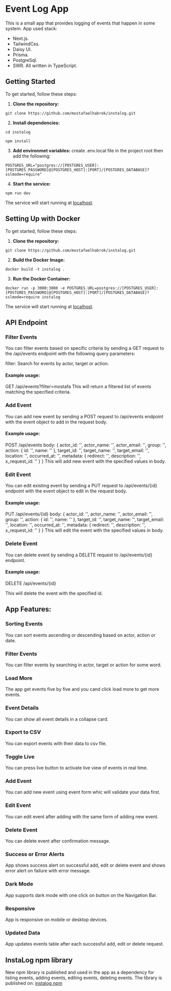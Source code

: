 # Event Log App

This is a small app that provides logging of events that happen in some system.
App used stack:
* Next.js.
* TailwindCss.
* Daisy UI.
* Prisma.
* PostgreSql.
* SWR.
All written in TypeScript.

## Getting Started

To get started, follow these steps:

1. **Clone the repository:**

```
git clone https://github.com/mostafaelhabrok/instalog.git
```

2. **Install dependencies:**

```
cd instalog
```

```
npm install
```

3. **Add environmet variables:**
create .env.local file in the project root then add the following:

```
POSTGRES_URL="postgres://[POSTGRES_USER]:[POSTGRES_PASSWORD]@[POSTGRES_HOST]:[PORT]/[POSTGRES_DATABASE]?sslmode=require"
```

4. **Start the service:**

```
npm run dev
```

The service will start running at [localhost](http://localhost:3000).


## Setting Up with Docker

To get started, follow these steps:

1. **Clone the repository:**

```
git clone https://github.com/mostafaelhabrok/instalog.git
```

2. **Build the Docker Image:**

```
docker build -t instalog .
```

3. **Run the Docker Container:**

```
docker run -p 3000:3000 -e POSTGRES_URL=postgres://[POSTGRES_USER]:[POSTGRES_PASSWORD]@[POSTGRES_HOST]:[PORT]/[POSTGRES_DATABASE]?sslmode=require instalog
```

The service will start running at [localhost](http://localhost:3000).

## API Endpoint

### Filter Events
You can filter events based on specific criteria by sending a GET request to the /api/events endpoint with the following query parameters:

filter: Search for events by actor, target or action.

#### Example usage:
GET /api/events?filter=mostafa
This will return a filtered list of events matching the specified criteria.

### Add Event
You can add new event by sending a POST request to /api/events endpoint with the event object to add in the request body.

#### Example usage:
POST /api/events
body: {
            actor_id: '',
            actor_name: '',
            actor_email: '',
            group: '',
            action: {
                id: '',
                name: ''
            },
            target_id: '',
            target_name: '',
            target_email: '',
            location: '',
            occurred_at: '',
            metadata: {
                redirect: '',
                description: '',
                x_request_id: ''
            }
        }
This will add new event with the specified values in body.

### Edit Event
You can edit existing event by sending a PUT request to /api/events/{id} endpoint with the event object to edit in the request body.

#### Example usage:
PUT /api/events/{id}
body: {
            actor_id: '',
            actor_name: '',
            actor_email: '',
            group: '',
            action: {
                id: '',
                name: ''
            },
            target_id: '',
            target_name: '',
            target_email: '',
            location: '',
            occurred_at: '',
            metadata: {
                redirect: '',
                description: '',
                x_request_id: ''
            }
        }
This will edit the event with the specified values in body.

### Delete Event
You can delete event by sending a DELETE request to /api/events/{id} endpoint.

#### Example usage:
DELETE /api/events/{id}

This will delete the event with the specified id.


## App Features:

### Sorting Events
You can sort events ascending or descending based on actor, action or date.

### Filter Events
You can filter events by searching in actor, target or action for some word.

### Load More
The app get events five by five and you cand click load more to get more events.

### Event Details
You can show all event details in a collapse card.

### Export to CSV
You can export events with their data to csv file.

### Toggle Live
You can press live button to activate live view of events in real time.

### Add Event
You can add new event using event form whic will validate your data first.

### Edit Event
You can edit event after adding with the same form of adding new event.

### Delete Event 
You can delete event after confirmation message.

### Success or Error Alerts
App shows success alert on successful add, edit or delete event and shows error alert on failure with error message.

### Dark Mode
App supports dark mode with one click on button on the Navigation Bar.

### Responsive
App is responsive on mobile or desktop devices.

### Updated Data
App updates events table after each successful add, edit or delete request.


## InstaLog npm library
New npm library is published and used in the app as a dependency for listing events, adding events, editing events, deleting events.
The library is published on: [instalog npm](https://www.npmjs.com/package/instalog)
